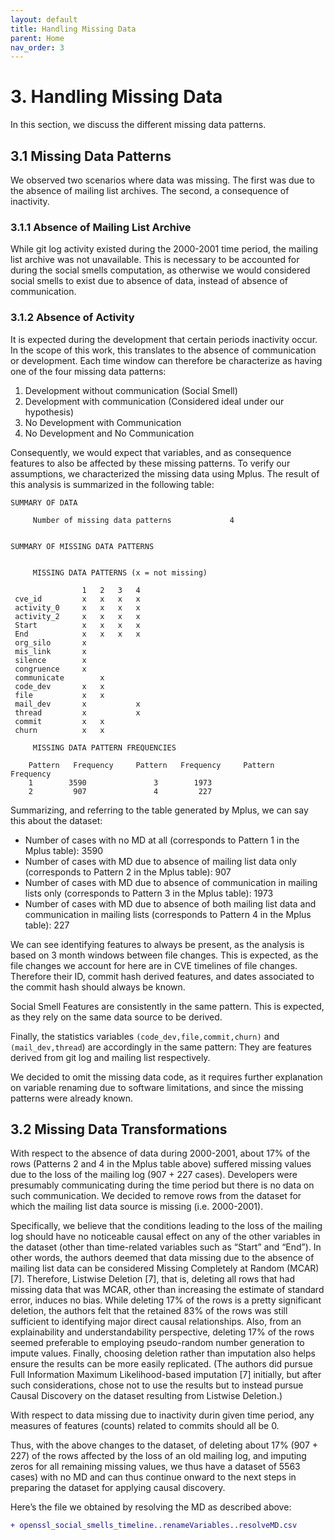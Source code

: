 ```yaml
---
layout: default
title: Handling Missing Data
parent: Home
nav_order: 3
---
```


# 3. Handling Missing Data

In this section, we discuss the different missing data patterns.

## 3.1 Missing Data Patterns

We observed two scenarios where data was missing. The first was due to the absence of mailing list archives. The second, a consequence of inactivity. 

### 3.1.1 Absence of Mailing List Archive

While git log activity existed during the 2000-2001 time period, the mailing list archive was not unavailable. This is necessary to be accounted for during the social smells computation, as otherwise we would considered social smells to exist due to absence of data, instead of absence of communication. 


### 3.1.2 Absence of Activity

It is expected during the development that certain periods inactivity occur. In the scope of this work, this translates to the absence of communication or development. Each time window can therefore be characterize as having one of the four missing data patterns:

 1. Development without communication (Social Smell) 
 2. Development with communication (Considered ideal under our hypothesis) 
 3. No Development with Communication
 4. No Development and No Communication 

Consequently, we would expect that variables, and as consequence features to also be affected by these missing patterns. To verify our assumptions, we characterized the missing data using Mplus. The result of this analysis is summarized in the following table:

```
SUMMARY OF DATA

     Number of missing data patterns             4


SUMMARY OF MISSING DATA PATTERNS


     MISSING DATA PATTERNS (x = not missing)

           		1  	2 	3 	4
 cve_id   		x  	x  	x  	x
 activity_0		x  	x  	x  	x
 activity_2		x  	x  	x  	x
 Start     		x  	x  	x  	x
 End       		x  	x  	x  	x
 org_silo		x
 mis_link		x
 silence   		x
 congruence		x
 communicate		x
 code_dev  		x  	x
 file      		x  	x
 mail_dev 		x     		x
 thread    		x     		x
 commit    		x  	x
 churn     		x  	x

     MISSING DATA PATTERN FREQUENCIES

    Pattern   Frequency     Pattern   Frequency     Pattern   Frequency
    1        3590           	3        1973
    2         907           	4         227
```

Summarizing, and referring to the table generated by Mplus, we can say this about the dataset:

 * Number of cases with no MD at all (corresponds to Pattern 1 in the Mplus table): 3590
 * Number of cases with MD due to absence of mailing list data only (corresponds to Pattern 2 in the Mplus table): 907
 * Number of cases with MD due to absence of communication in mailing lists only (corresponds to Pattern 3 in the Mplus table): 1973
 * Number of cases with MD due to absence of both mailing list data and communication in mailing lists (corresponds to Pattern 4 in the Mplus table): 227

We can see identifying features to always be present, as the analysis is based on 3 month windows between file changes. This is expected, as the file changes we account for here are in CVE timelines of file changes. Therefore their ID, commit hash derived features, and dates associated to the commit hash should always be known. 

Social Smell Features are consistently in the same pattern. This is expected, as they rely on the same data source to be derived. 

Finally, the statistics variables `(code_dev,file,commit,churn)` and `(mail_dev,thread`) are accordingly in the same pattern: They are features derived from git log and mailing list respectively. 

We decided to omit the missing data code, as it requires further explanation on variable renaming due to software limitations, and since the missing patterns were already known. 

## 3.2 Missing Data Transformations

With respect to the absence of data during 2000-2001, about 17% of the rows (Patterns 2 and 4 in the Mplus table above) suffered missing values due to the loss of the mailing log (907 + 227 cases). Developers were presumably communicating during the time period but there is no data on such communication. We decided to remove rows from the dataset for which the mailing list data source is missing (i.e. 2000-2001). 

Specifically, we believe that the conditions leading to the loss of the mailing log should have no noticeable causal effect on any of the other variables in the dataset (other than time-related variables such as “Start” and “End”). In other words, the authors deemed that data missing due to the absence of mailing list data can be considered Missing Completely at Random (MCAR) [7]. Therefore, Listwise Deletion [7], that is, deleting all rows that had missing data that was MCAR, other than increasing the estimate of standard error, induces no bias. While deleting 17% of the rows is a pretty significant deletion, the authors felt that the retained 83% of the rows was still sufficient to identifying major direct causal relationships. Also, from an explainability and understandability perspective, deleting 17% of the rows seemed preferable to employing pseudo-random number generation to impute values. Finally, choosing deletion rather than imputation also helps ensure the results can be more easily replicated. (The authors did pursue Full Information Maximum Likelihood-based imputation [7] initially, but after such considerations, chose not to use the results but to instead pursue Causal Discovery on the dataset resulting from Listwise Deletion.)

With respect to data missing due to inactivity durin given time period, any measures of features (counts) related to commits should all be 0.

Thus, with the above changes to the dataset, of deleting about 17% (907 + 227) of the rows affected by the loss of an old mailing log, and imputing zeros for all remaining missing values, we thus have a dataset of 5563 cases) with no MD and can thus continue onward to the next steps in preparing the dataset for applying causal discovery.

Here’s the file we obtained by resolving the MD as described above:

```diff
+ openssl_social_smells_timeline..renameVariables..resolveMD.csv
```
